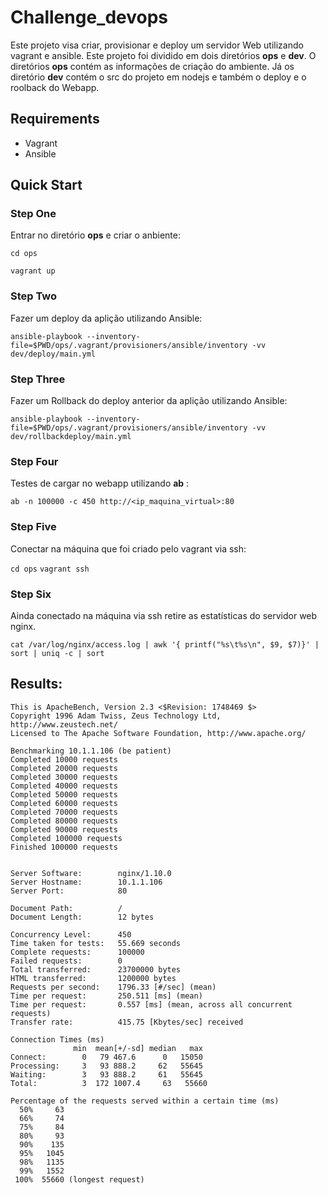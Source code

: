 # Challenge_devops

Este projeto visa criar, provisionar e deploy um servidor Web utilizando vagrant e ansible. Este projeto foi dividido em dois diretórios **ops** e **dev**.
O diretórios **ops** contém as informações de criação do ambiente. Já os diretório **dev** contém o src do projeto em nodejs e também o deploy e o roolback do Webapp.

## Requirements

 - Vagrant
 - Ansible 
 
## Quick Start

### Step One 

Entrar no diretório **ops** e criar o anbiente:

``` cd ops ```

``` vagrant up ```


### Step Two

Fazer um deploy da aplição utilizando Ansible:

```ansible-playbook --inventory-file=$PWD/ops/.vagrant/provisioners/ansible/inventory -vv dev/deploy/main.yml```


### Step Three

Fazer um Rollback do deploy anterior da aplição utilizando Ansible:

```ansible-playbook --inventory-file=$PWD/ops/.vagrant/provisioners/ansible/inventory -vv dev/rollbackdeploy/main.yml```


### Step Four

Testes de cargar no webapp utilizando **ab** :

```ab -n 100000 -c 450 http://<ip_maquina_virtual>:80```


### Step Five

Conectar na máquina que foi criado pelo vagrant via ssh:

```cd ops```
```vagrant ssh```


### Step Six

Ainda conectado na máquina via ssh retire as estatísticas do servidor web nginx. 

```cat /var/log/nginx/access.log | awk '{ printf("%s\t%s\n", $9, $7)}' | sort | uniq -c | sort```


## Results: 

```[leandro@localhost ~]$ ab -n 100000 -c 450 http://10.1.1.106:80/
This is ApacheBench, Version 2.3 <$Revision: 1748469 $>
Copyright 1996 Adam Twiss, Zeus Technology Ltd, http://www.zeustech.net/
Licensed to The Apache Software Foundation, http://www.apache.org/

Benchmarking 10.1.1.106 (be patient)
Completed 10000 requests
Completed 20000 requests
Completed 30000 requests
Completed 40000 requests
Completed 50000 requests
Completed 60000 requests
Completed 70000 requests
Completed 80000 requests
Completed 90000 requests
Completed 100000 requests
Finished 100000 requests


Server Software:        nginx/1.10.0
Server Hostname:        10.1.1.106
Server Port:            80

Document Path:          /
Document Length:        12 bytes

Concurrency Level:      450
Time taken for tests:   55.669 seconds
Complete requests:      100000
Failed requests:        0
Total transferred:      23700000 bytes
HTML transferred:       1200000 bytes
Requests per second:    1796.33 [#/sec] (mean)
Time per request:       250.511 [ms] (mean)
Time per request:       0.557 [ms] (mean, across all concurrent requests)
Transfer rate:          415.75 [Kbytes/sec] received

Connection Times (ms)
              min  mean[+/-sd] median   max
Connect:        0   79 467.6      0   15050
Processing:     3   93 888.2     62   55645
Waiting:        3   93 888.2     61   55645
Total:          3  172 1007.4     63   55660

Percentage of the requests served within a certain time (ms)
  50%     63
  66%     74
  75%     84
  80%     93
  90%    135
  95%   1045
  98%   1135
  99%   1552
 100%  55660 (longest request)
```
